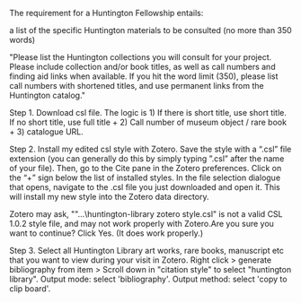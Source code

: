 The requirement for a Huntington Fellowship entails: 

a list of the specific Huntington materials to be consulted (no more than 350 words)

"Please list the Huntington collections you will consult for your project. Please include collection and/or book titles, as well as call numbers and finding aid links when available. If you hit the word limit (350), please list call numbers with shortened titles, and use permanent links from the Huntington catalog."

Step 1. Download csl file. The logic is 1) If there is short title, use short title. If no short title, use full title + 2) Call number of museum object / rare book + 3) catalogue URL.

Step 2.  Install my edited csl style with Zotero.
Save the style with a “.csl” file extension (you can generally do this by simply typing ”.csl” after the name of your file). 
Then, go to the Cite pane in the Zotero preferences. 
Click on the “+” sign below the list of installed styles. 
In the file selection dialogue that opens, navigate to the .csl file you just downloaded and open it. 
This will install my new style into the Zotero data directory.

Zotero may ask, ""...\huntington-library zotero style.csl" is not a valid CSL 1.0.2 style file, and may not work properly with Zotero.Are you sure you want to continue? Click Yes. (It does work properly.)

Step 3. Select all Huntington Library art works, rare books, manuscript etc that you want to view during your visit in Zotero. Right click > generate bibliography from item > Scroll down in "citation style" to select "huntington library". 
Output mode: select 'bibliography'.
Output method: select 'copy to clip board'. 
